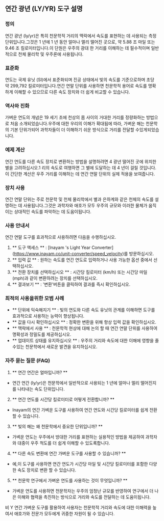 ## 연간 광년 (LY/YR) 도구 설명

### 정의
연간 광년 (ly/yr)은 특히 천문학적 거리의 맥락에서 속도를 표현하는 데 사용되는 측정 단위입니다.그것은 1 년에 1 년 동안 얼마나 멀리 떨어진 곳으로, 약 5.88 조 마일 또는 9.46 조 킬로미터입니다.이 단원은 우주의 광대 한 거리를 이해하는 데 필수적이며 일반적으로 천체 물리학 및 우주론에 사용됩니다.

### 표준화
연도는 국제 유닛 (SI)에서 표준화되며 진공 상태에서 빛의 속도를 기준으로하며 초당 약 299,792 킬로미터입니다.연간 연말 단위를 사용하면 천문학적 용어로 속도를 명확하게 이해할 수 있으므로 다른 속도 장치와 더 쉽게 비교할 수 있습니다.

### 역사와 진화
가벼운 연도의 개념은 19 세기 초에 천상의 몸 사이의 거대한 거리를 정량화하는 방법으로 처음 소개되었습니다.우주에 대한 우리의 이해가 확대됨에 따라, 가벼운 해는 천문학의 기본 단위가되어 과학자들이 더 이해하기 쉬운 방식으로 거리를 전달할 수있게되었습니다.

### 예제 계산
연간 연도를 다른 속도 장치로 변환하는 방법을 설명하려면 4 광년 떨어진 곳에 위치한 별을 고려하십시오.1 리의 속도로 여행하면 그 별에 도달하는 데 4 년이 걸릴 것입니다.이 간단한 계산은 우주 거리를 이해하는 데 연간 연말 단위의 실제 적용을 보여줍니다.

### 장치 사용
연간 연말 단위는 주로 천문학 및 천체 물리학에서 별과 은하계와 같은 천체의 속도를 설명하는 데 사용됩니다.그것은 과학자와 애호가 모두 우주의 규모와 이러한 물체가 움직이는 상대적인 속도를 파악하는 데 도움이됩니다.

### 사용 안내서
연간 연말 도구를 효과적으로 사용하려면 다음을 수행하십시오.
1. ** 도구 액세스 ** : [Inayam 's Light Year Converter] (https://www.inayam.co/unit-converter/speed_velocity)를 방문하십시오.
2. ** 입력 값 ** : 원하는 속도를 연간 연도로 입력하거나 사용 가능한 옵션 중에서 선택하십시오.
3. ** 전환 장치를 선택하십시오 ** : 시간당 킬로미터 (km/h) 또는 시간당 마일 (mph)과 같이 변환하려는 장치를 선택하십시오.
4. ** 결과보기 ** : '변환'버튼을 클릭하여 결과를 즉시 확인하십시오.

### 최적의 사용을위한 모범 사례
- ** 단위에 익숙해지기 ** : 빛의 연도와 다른 속도 유닛의 관계를 이해하면 도구를 효과적으로 사용하는 능력이 향상됩니다.
- ** 값을 다시 확인하십시오 ** : 정확한 변환을 위해 항상 입력 값을 확인하십시오.
- ** 맥락에서 사용 ** : 천문학적 현상에 대해 논의 할 때 연간 연말 단위를 사용하여 명확성과 정밀도를 제공하십시오.
- ** 업데이트 상태를 유지하십시오 ** : 우주의 거리와 속도에 대한 이해에 영향을 줄 수있는 천문학에서 새로운 발견을 유지하십시오.

### 자주 묻는 질문 (FAQ)

1. ** 연간 연간은 얼마입니까? **
- 연간 연간 (ly/yr)은 천문학에서 일반적으로 사용되는 1 년에 얼마나 멀리 떨어진지를 나타내는 속도 단위입니다.

2. ** 연간 연도를 시간당 킬로미터로 어떻게 전환합니까? **
- Inayam의 연간 가벼운 도구를 사용하여 연간 연도와 시간당 킬로미터를 쉽게 전환 할 수 있습니다.

3. ** 빛의 해는 왜 천문학에서 중요한 단위입니까? **
- 가벼운 연도는 우주에서 방대한 거리를 표현하는 실용적인 방법을 제공하여 과학자와 대중이 우주 척도를 더 쉽게 이해할 수 있도록합니다.

4. ** 다른 속도 변환에 연간 가벼운 도구를 사용할 수 있습니까? **
- 예,이 도구를 사용하면 연간 연도가 시간당 마일 및 시간당 킬로미터를 포함한 다양한 속도 장치로 변환 할 수 있습니다.

5. ** 천문학 연구에서 가벼운 연도를 사용하는 것이 무엇입니까? **
- 가벼운 연도를 사용하면 천문학자는 우주의 엄청난 규모를 반영하여 연구에서 더 나은 이해와 협력을 촉진하는 방식으로 거리와 속도를 전달하는 데 도움이됩니다.

비 Y 연간 가벼운 도구를 활용하여 사용자는 천문학적 거리와 속도에 대한 이해력을 높여서 애호가와 전문가 모두에게 귀중한 자원이 될 수 있습니다.